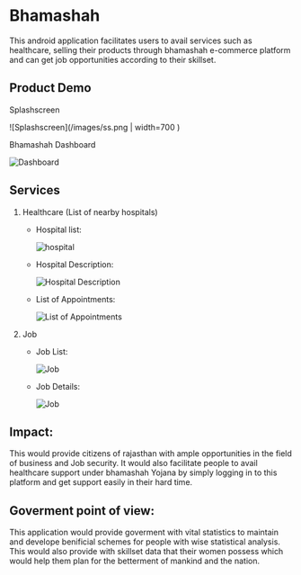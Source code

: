 # Bhamashah

This android application facilitates users to avail services such as healthcare, selling their products through bhamashah e-commerce platform and can get job opportunities according to their skillset.

## Product Demo

Splashscreen

![Splashscreen](/images/ss.png | width=700 )

Bhamashah Dashboard

![Dashboard](/images/dashboard.png)

## Services

1. Healthcare (List of nearby hospitals)

    * Hospital list:

      ![hospital](/images/hospital-list.png)

    * Hospital Description:

      ![Hospital Description](/images/Hospital-description.png)
    
    * List of Appointments:

      ![List of Appointments](/images/List-appointments.png)
2. Job

    * Job List:

      ![Job](/images/Job-list.png)
    
    * Job Details:

        ![Job](/images/Job-details.png)

## Impact: 

This would provide citizens of rajasthan with ample opportunities in the field of business and Job security. It would also facilitate people to avail healthcare support under bhamashah Yojana by simply logging in to this platform and get support easily in their hard time.

## Goverment point of view:

This application would provide goverment with vital statistics to maintain and develope benificial schemes for people with wise statistical analysis. This would also provide with skillset data that their women possess which would help them plan for the betterment of mankind and the nation.
